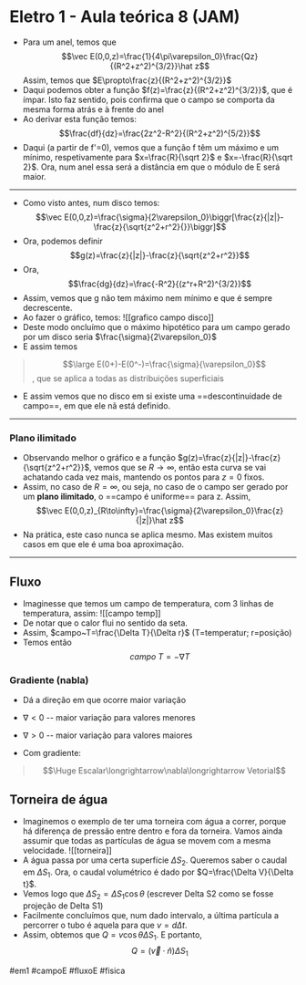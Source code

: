 # Eletro 1 - Aula teórica 8 (JAM)
- Para um anel, temos que 
$$\vec E(0,0,z)=\frac{1}{4\pi\varepsilon_0}\frac{Qz}{(R^2+z^2)^{3/2}}\hat z$$
Assim, temos que $E\propto\frac{z}{(R^2+z^2)^{3/2}}$
- Daqui podemos obter a função $f(z)=\frac{z}{(R^2+z^2)^{3/2}}$, que é ímpar. Isto faz sentido, pois confirma que o campo se comporta da mesma forma atrás e à frente do anel
- Ao derivar esta função temos:
$$\frac{df}{dz}=\frac{2z^2-R^2}{(R^2+z^2)^{5/2}}$$
- Daqui (a partir de f'=0), vemos que a função f têm um máximo e um mínimo, respetivamente para $x=\frac{R}{\sqrt 2}$ e $x=-\frac{R}{\sqrt 2}$. Ora, num anel essa será a distância em que o módulo de E será maior.
---

- Como visto antes, num disco temos:
$$\vec E(0,0,z)=\frac{\sigma}{2\varepsilon_0}\biggr[\frac{z}{|z|}-\frac{z}{\sqrt{z^2+r^2}{}}\biggr]$$
- Ora, podemos definir
$$g(z)=\frac{z}{|z|}-\frac{z}{\sqrt{z^2+r^2}}$$
- Ora, $$\frac{dg}{dz}=\frac{-R^2}{(z^r+R^2)^{3/2}}$$
- Assim, vemos que g não tem máximo nem mínimo e que é sempre decrescente. 
- Ao fazer o gráfico, temos:
![[grafico campo disco]]
- Deste modo oncluímo que o máximo hipotético para um campo gerado por um disco seria $\frac{\sigma}{2\varepsilon_0}$
- E assim temos
>$$\large E(0+)-E(0^-)=\frac{\sigma}{\varepsilon_0}$$, que se aplica a todas as distribuições superficiais

- E assim vemos que no disco em si existe uma ==descontinuidade de campo==, em que ele nã está definido.
---

### Plano ilimitado
- Observando melhor o gráfico e a função $g(z)=\frac{z}{|z|}-\frac{z}{\sqrt{z^2+r^2}}$, vemos que se $R\to\infty$, então esta curva se vai achatando cada vez mais, mantendo os pontos para $z=0$ fixos.
- Assim, no caso de $R=\infty$, ou seja, no caso de o campo ser gerado por um **plano ilimitado**, o ==campo é uniforme== para z. Assim,
$$\vec E(0,0,z)_{R\to\infty}=\frac{\sigma}{2\varepsilon_0}\frac{z}{|z|}\hat z$$
- Na prática, este caso nunca se aplica mesmo. Mas existem muitos casos em que ele é uma boa aproximação.
---

## Fluxo
- Imaginesse que temos um campo de temperatura, com 3 linhas de temperatura, assim:
![[campo temp]]
- De notar que o calor flui no sentido da seta.
- Assim, $campo~T=\frac{\Delta T}{\Delta r}$ (T=temperatur; r=posição)
- Temos então 
$$campo~T=-\nabla T$$

### Gradiente (nabla)
- Dá a direção em que ocorre maior variação
- $\nabla < 0$ -- maior variação para valores menores
- $\nabla>0$ -- maior variação para valores maiores

- Com gradiente:
>$$\Huge Escalar\longrightarrow\nabla\longrightarrow Vetorial$$

## Torneira de água
- Imaginemos o exemplo de ter uma torneira com água a correr, porque há diferença de pressão entre dentro e fora da torneira. Vamos ainda assumir que todas as partículas de água se movem com a mesma velocidade.
![[torneira]]
- A água passa por uma certa superfície $\Delta S_2$. Queremos saber o caudal em $\Delta S_1$. Ora, o caudal volumétrico é dado por $Q=\frac{\Delta V}{\Delta t}$.
- Vemos logo que $\Delta S_2=\Delta S_1\cos\theta$ (escrever Delta S2 como se fosse projeção de Delta S1)
- Facilmente concluímos que, num dado intervalo, a última partícula a percorrer o tubo é aquela para que $v=d\Delta t$. 
- Assim, obtemos que $Q=v\cos\theta\Delta S_1$. E portanto, 
$$Q=(\vec v\cdot\hat n)\Delta S_1$$

#em1 #campoE #fluxoE #fisica 